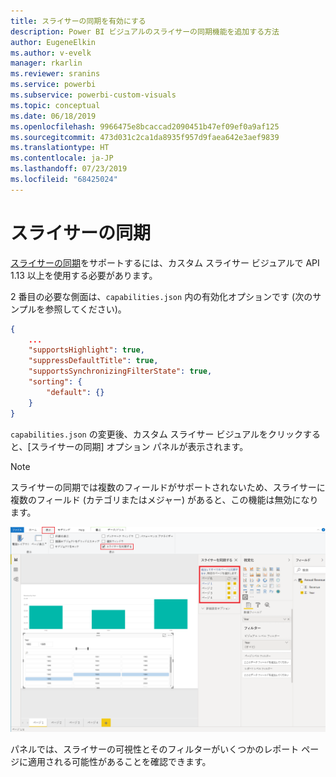 ```yaml
---
title: スライサーの同期を有効にする
description: Power BI ビジュアルのスライサーの同期機能を追加する方法
author: EugeneElkin
ms.author: v-evelk
manager: rkarlin
ms.reviewer: sranins
ms.service: powerbi
ms.subservice: powerbi-custom-visuals
ms.topic: conceptual
ms.date: 06/18/2019
ms.openlocfilehash: 9966475e8bcaccad2090451b47ef09ef0a9af125
ms.sourcegitcommit: 473d031c2ca1da8935f957d9faea642e3aef9839
ms.translationtype: HT
ms.contentlocale: ja-JP
ms.lasthandoff: 07/23/2019
ms.locfileid: "68425024"
---
```

# <a name="sync-slicers"></a>スライサーの同期

[スライサーの同期](https://docs.microsoft.com/power-bi/desktop-slicers)をサポートするには、カスタム スライサー ビジュアルで API 1.13 以上を使用する必要があります。

2 番目の必要な側面は、`capabilities.json` 内の有効化オプションです (次のサンプルを参照してください)。

```json
{
    ...
    "supportsHighlight": true,
    "suppressDefaultTitle": true,
    "supportsSynchronizingFilterState": true,
    "sorting": {
        "default": {}
    }
}
```

`capabilities.json` の変更後、カスタム スライサー ビジュアルをクリックすると、[スライサーの同期] オプション パネルが表示されます。

> [!NOTE]
> スライサーの同期では複数のフィールドがサポートされないため、スライサーに複数のフィールド (カテゴリまたはメジャー) があると、この機能は無効になります。

![[スライサーの同期] パネル](./media/sync-slicers-panel.png)

パネルでは、スライサーの可視性とそのフィルターがいくつかのレポート ページに適用される可能性があることを確認できます。
